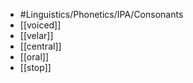 - #Linguistics/Phonetics/IPA/Consonants
- [[voiced]]
- [[velar]]
- [[central]]
- [[oral]]
- [[stop]]